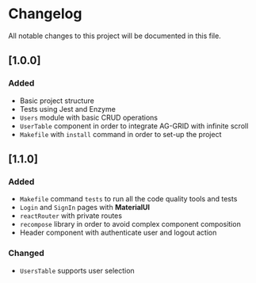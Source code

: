 # Changelog
All notable changes to this project will be documented in this file.

## [1.0.0]
### Added
- Basic project structure
- Tests using Jest and Enzyme
- `Users` module with basic CRUD operations
- `UserTable` component in order to integrate AG-GRID with infinite scroll
- `Makefile` with `install` command in order to set-up the project

## [1.1.0]
### Added
- `Makefile` command `tests` to run all the code quality tools and tests
- `Login` and `SignIn` pages with **MaterialUI**
- `reactRouter` with private routes
- `recompose` library in order to avoid complex component composition
- Header component with authenticate user and logout action

### Changed
- `UsersTable` supports user selection
